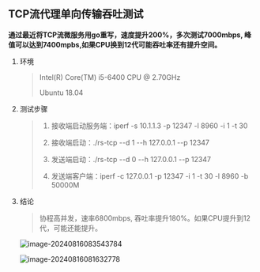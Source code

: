 ## TCP流代理单向传输吞吐测试

**通过最近将TCP流微服务用go重写，速度提升200%，多次测试7000mbps, 峰值可以达到7400mpbs,如果CPU换到12代可能吞吐率还有提升空间。**

1. 环境

   > Intel(R) Core(TM) i5-6400 CPU @ 2.70GHz
   >
   > Ubuntu 18.04

2. 测试步骤

   > 1. 接收端启动服务端：iperf -s 10.1.1.3 -p 12347 -l 8960 -i 1 -t 30
   >
   > 2. 接收端启动：./rs-tcp --d 1 --h 127.0.0.1 --p 12347
   >
   > 3. 发送端启动：./rs-tcp --d 0 --h 127.0.0.1 --p 12347
   >
   > 4. 发送端客户端：iperf -c 127.0.0.1 -p 12347 -i 1 -t 30 -l 8960 -b 50000M

3. 结论

   > 协程高并发，速率6800mbps, 吞吐率提升180%。如果CPU提升到12代，可能还能提升。

   ![image-20240816083543784](D:\markdown\img\image-20240816083543784.png)

   ![image-20240816081632778](D:\markdown\img\image-20240816081632778.png)